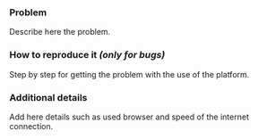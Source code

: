 ### Problem

Describe here the problem.

### How to reproduce it _(only for bugs)_

Step by step for getting the problem with the use of the platform.

### Additional details

Add here details such as used browser and speed of the internet connection.
